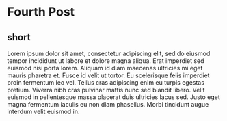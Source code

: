 # Fourth Post

## short
Lorem ipsum dolor sit amet, consectetur adipiscing elit, sed do eiusmod tempor incididunt ut labore et dolore magna aliqua. Erat imperdiet sed euismod nisi porta lorem. Aliquam id diam maecenas ultricies mi eget mauris pharetra et. Fusce id velit ut tortor. Eu scelerisque felis imperdiet proin fermentum leo vel. Tellus cras adipiscing enim eu turpis egestas pretium. Viverra nibh cras pulvinar mattis nunc sed blandit libero. Velit euismod in pellentesque massa placerat duis ultricies lacus sed. Justo eget magna fermentum iaculis eu non diam phasellus. Morbi tincidunt augue interdum velit euismod in.

